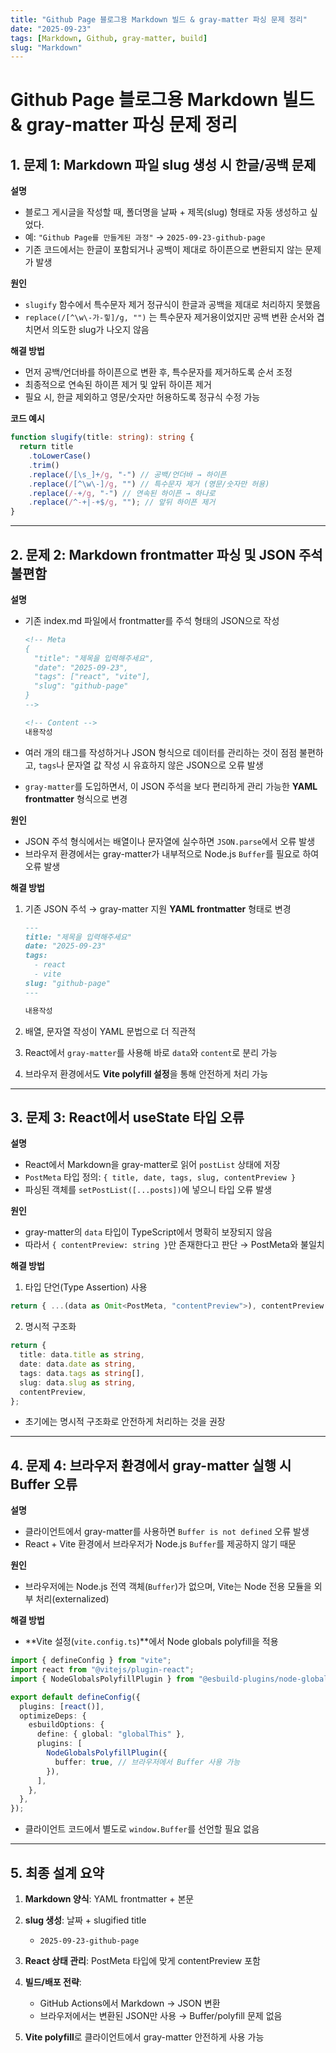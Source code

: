 ```yaml
---
title: "Github Page 블로그용 Markdown 빌드 & gray-matter 파싱 문제 정리"
date: "2025-09-23"
tags: [Markdown, Github, gray-matter, build]
slug: "Markdown"
---
```


# Github Page 블로그용 Markdown 빌드 & gray-matter 파싱 문제 정리

## 1. 문제 1: Markdown 파일 slug 생성 시 한글/공백 문제

**설명**

* 블로그 게시글을 작성할 때, 폴더명을 날짜 + 제목(slug) 형태로 자동 생성하고 싶었다.
* 예: `"Github Page를 만들게된 과정"` → `2025-09-23-github-page`
* 기존 코드에서는 한글이 포함되거나 공백이 제대로 하이픈으로 변환되지 않는 문제가 발생

**원인**

* `slugify` 함수에서 특수문자 제거 정규식이 한글과 공백을 제대로 처리하지 못했음
* `replace(/[^\w\-가-힣]/g, "")` 는 특수문자 제거용이었지만 공백 변환 순서와 겹치면서 의도한 slug가 나오지 않음

**해결 방법**

* 먼저 공백/언더바를 하이픈으로 변환 후, 특수문자를 제거하도록 순서 조정
* 최종적으로 연속된 하이픈 제거 및 앞뒤 하이픈 제거
* 필요 시, 한글 제외하고 영문/숫자만 허용하도록 정규식 수정 가능

**코드 예시**

```ts
function slugify(title: string): string {
  return title
    .toLowerCase()
    .trim()
    .replace(/[\s_]+/g, "-") // 공백/언더바 → 하이픈
    .replace(/[^\w\-]/g, "") // 특수문자 제거 (영문/숫자만 허용)
    .replace(/-+/g, "-") // 연속된 하이픈 → 하나로
    .replace(/^-+|-+$/g, ""); // 앞뒤 하이픈 제거
}
```

---

## 2. 문제 2: Markdown frontmatter 파싱 및 JSON 주석 불편함

**설명**

* 기존 index.md 파일에서 frontmatter를 주석 형태의 JSON으로 작성

  ```md
  <!-- Meta
  {
    "title": "제목을 입력해주세요",
    "date": "2025-09-23",
    "tags": ["react", "vite"],
    "slug": "github-page"
  }
  -->

  <!-- Content -->
  내용작성
  ```
* 여러 개의 태그를 작성하거나 JSON 형식으로 데이터를 관리하는 것이 점점 불편하고, `tags`나 문자열 값 작성 시 유효하지 않은 JSON으로 오류 발생
* `gray-matter`를 도입하면서, 이 JSON 주석을 보다 편리하게 관리 가능한 **YAML frontmatter** 형식으로 변경

**원인**

* JSON 주석 형식에서는 배열이나 문자열에 실수하면 `JSON.parse`에서 오류 발생
* 브라우저 환경에서는 gray-matter가 내부적으로 Node.js `Buffer`를 필요로 하여 오류 발생

**해결 방법**

1. 기존 JSON 주석 → gray-matter 지원 **YAML frontmatter** 형태로 변경

   ```md
   ---
   title: "제목을 입력해주세요"
   date: "2025-09-23"
   tags:
     - react
     - vite
   slug: "github-page"
   ---

   내용작성
   ```
2. 배열, 문자열 작성이 YAML 문법으로 더 직관적
3. React에서 `gray-matter`를 사용해 바로 `data`와 `content`로 분리 가능
4. 브라우저 환경에서도 **Vite polyfill 설정**을 통해 안전하게 처리 가능

---

## 3. 문제 3: React에서 useState 타입 오류

**설명**

* React에서 Markdown을 gray-matter로 읽어 `postList` 상태에 저장
* `PostMeta` 타입 정의: `{ title, date, tags, slug, contentPreview }`
* 파싱된 객체를 `setPostList([...posts])`에 넣으니 타입 오류 발생

**원인**

* gray-matter의 `data` 타입이 TypeScript에서 명확히 보장되지 않음
* 따라서 `{ contentPreview: string }`만 존재한다고 판단 → PostMeta와 불일치

**해결 방법**

1. 타입 단언(Type Assertion) 사용

```ts
return { ...(data as Omit<PostMeta, "contentPreview">), contentPreview };
```

2. 명시적 구조화

```ts
return {
  title: data.title as string,
  date: data.date as string,
  tags: data.tags as string[],
  slug: data.slug as string,
  contentPreview,
};
```

* 초기에는 명시적 구조화로 안전하게 처리하는 것을 권장

---

## 4. 문제 4: 브라우저 환경에서 gray-matter 실행 시 Buffer 오류

**설명**

* 클라이언트에서 gray-matter를 사용하면 `Buffer is not defined` 오류 발생
* React + Vite 환경에서 브라우저가 Node.js `Buffer`를 제공하지 않기 때문

**원인**

* 브라우저에는 Node.js 전역 객체(`Buffer`)가 없으며, Vite는 Node 전용 모듈을 외부 처리(externalized)

**해결 방법**

* \*\*Vite 설정(`vite.config.ts`)\*\*에서 Node globals polyfill을 적용

```ts
import { defineConfig } from "vite";
import react from "@vitejs/plugin-react";
import { NodeGlobalsPolyfillPlugin } from "@esbuild-plugins/node-globals-polyfill";

export default defineConfig({
  plugins: [react()],
  optimizeDeps: {
    esbuildOptions: {
      define: { global: "globalThis" },
      plugins: [
        NodeGlobalsPolyfillPlugin({
          buffer: true, // 브라우저에서 Buffer 사용 가능
        }),
      ],
    },
  },
});
```

* 클라이언트 코드에서 별도로 `window.Buffer`를 선언할 필요 없음

---

## 5. 최종 설계 요약

1. **Markdown 양식**: YAML frontmatter + 본문
2. **slug 생성**: 날짜 + slugified title

   * `2025-09-23-github-page`
3. **React 상태 관리**: PostMeta 타입에 맞게 contentPreview 포함
4. **빌드/배포 전략**:

   * GitHub Actions에서 Markdown → JSON 변환
   * 브라우저에서는 변환된 JSON만 사용 → Buffer/polyfill 문제 없음
5. **Vite polyfill**로 클라이언트에서 gray-matter 안전하게 사용 가능

